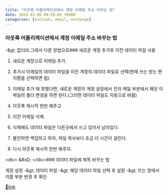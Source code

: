```yaml
---
title: "아웃룩 어플리케이션에서 계정 이메일 주소 바꾸는 법"
date: 2019-03-08 08:59:03 +0900
categories: [outlook, email, exchange]
---
```


### 아웃룩 어플리케이션에서 계정 이메일 주소 바꾸는 법

-&amp;gt; 없더라.그래서 다른 방법으로### 새로운 계정 추가후 이전 데이터 파일 사용

1. 새로운 계정으로 이메일 추가.
1. 추가시 이메일의 데이터 파일을 이전 계정의 데이터 파일로 선택(현재 쓰는 받는 편지함을 선택하면 됨)
2. 이메일 추가 때 못했다면, 새로운 계정의 계정 설정에서 전자 메일 부분에서 해당 이메일의 폴더 변경을 하면 된다.(그러면 데이터 파일도 자동으로 바뀜)

3. 아웃룩 재시작 한번 해주고
4. 이전 이메일 삭제.
1. 삭제해도 데이터 파일은 다른곳에서 쓰고 있어서 남아있다.
1. 불안하면 백업하고 하자, 파일 복사보다 조금 더 시간이 걸린다.


6. 다시 아웃룩 재시작 한번 해주자.

&lt;div&gt;  &amp;#xD;
&lt;/div&gt;### 데이터 파일에 제목 바꾸는 법

계정 설정 -&amp;gt; 데이터 파일 -&amp;gt; 해당 데이터 파일 선택 후 설정 -&amp;gt; 뜨는 창에서 이름 부분 변경 후 확인


[🔗link](http://www.mins01.com/mh/tech/read/1261)